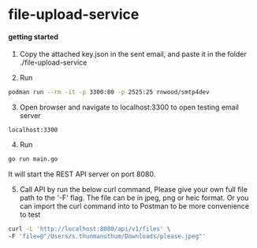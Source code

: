 # file-upload-service

#### getting started

1. Copy the attached key.json in the sent email, and paste it in the folder ./file-upload-service
   
2. Run
```sh
podman run --rm -it -p 3300:80 -p 2525:25 rnwood/smtp4dev
```

3. Open browser and navigate to localhost:3300 to open testing email server
```
localhost:3300
```

4. Run
```sh
go run main.go
```
It will start the REST API server on port 8080.

5. Call API by run the below curl command, Please give your own full file path to the '-F' flag. The file can be in jpeg, png or heic format. Or you can import the curl command into to Postman to be more convenience to test
```sh
curl -L 'http://localhost:8080/api/v1/files' \
-F 'file=@"/Users/s.thunmanuthum/Downloads/please.jpeg"'
```
